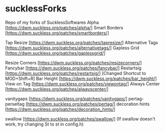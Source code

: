 # sucklessForks
Repo of my forks of SucklessSoftwares
Alpha [https://dwm.suckless.org/patches/alpha/]
Smart Borders [https://dwm.suckless.org/patches/smartborders/]

Tap Resize [https://dwm.suckless.org/patches/tapresize/]
Alternative Tags [https://dwm.suckless.org/patches/alternativetags/]
Gapless Grid [https://dwm.suckless.org/patches/gaplessgrid/]

Resize Corners [https://dwm.suckless.org/patches/resizecorners/]
Fancybar [https://dwm.suckless.org/patches/fancybar/]
Restartsig [https://dwm.suckless.org/patches/restartsig/] [Changed Shortcut to MOD+Shift+R]
Bar Height [https://dwm.suckless.org/patches/bar_height/]
View on Tag [https://dwm.suckless.org/patches/viewontag/]
Always Center [https://dwm.suckless.org/patches/alwayscenter/]

vanitygaps [https://dwm.suckless.org/patches/vanitygaps/]
pertag-perseltag [https://dwm.suckless.org/patches/pertag/]
decoration hints [https://dwm.suckless.org/patches/decoration_hints/]

swallow [https://dwm.suckless.org/patches/swallow/]
(If swallow doesn't work, try changing St to st in config.h)
